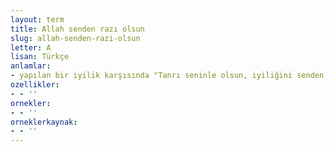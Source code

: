```yaml
---
layout: term
title: Allah senden razı olsun
slug: allah-senden-razi-olsun
letter: A
lisan: Türkçe
anlamlar:
- yapılan bir iyilik karşısında "Tanrı seninle olsun, iyiliğini senden esirgemesin" anlamında teşekkür olarak kullanılan bir söz
ozellikler:
- - ''
ornekler:
- - ''
orneklerkaynak:
- - ''
---
```

